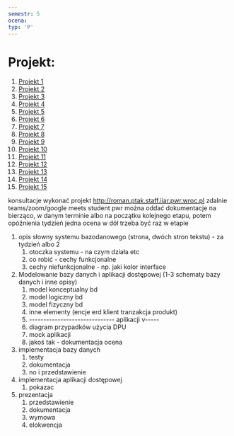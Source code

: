 ```yaml
---
semestr: 5
ocena: 
typ: 'P'
---
```


# Projekt:
1. [Projekt 1](/Notatki/Semestr%205/Bazy%20danych%202/Projekt/Projekt%201/Projekt%201.md)
2. [Projekt 2](/Notatki/Semestr%205/Bazy%20danych%202/Projekt/Projekt%202/Projekt%202.md)
3. [Projekt 3](/Notatki/Semestr%205/Bazy%20danych%202/Projekt/Projekt%203/Projekt%203.md)
4. [Projekt 4](/Notatki/Semestr%205/Bazy%20danych%202/Projekt/Projekt%204/Projekt%204.md)
5. [Projekt 5](/Notatki/Semestr%205/Bazy%20danych%202/Projekt/Projekt%205/Projekt%205.md)
6. [Projekt 6](/Notatki/Semestr%205/Bazy%20danych%202/Projekt/Projekt%206/Projekt%206.md)
7. [Projekt 7](/Notatki/Semestr%205/Bazy%20danych%202/Projekt/Projekt%207/Projekt%207.md)
8. [Projekt 8](/Notatki/Semestr%205/Bazy%20danych%202/Projekt/Projekt%208/Projekt%208.md)
9. [Projekt 9](/Notatki/Semestr%205/Bazy%20danych%202/Projekt/Projekt%209/Projekt%209.md)
10. [Projekt 10](/Notatki/Semestr%205/Bazy%20danych%202/Projekt/Projekt%2010/Projekt%2010.md)
11. [Projekt 11](/Notatki/Semestr%205/Bazy%20danych%202/Projekt/Projekt%2011/Projekt%2011.md)
12. [Projekt 12](/Notatki/Semestr%205/Bazy%20danych%202/Projekt/Projekt%2012/Projekt%2012.md)
13. [Projekt 13](/Notatki/Semestr%205/Bazy%20danych%202/Projekt/Projekt%2013/Projekt%2013.md)
14. [Projekt 14](/Notatki/Semestr%205/Bazy%20danych%202/Projekt/Projekt%2014/Projekt%2014.md)
15. [Projekt 15](/Notatki/Semestr%205/Bazy%20danych%202/Projekt/Projekt%2015/Projekt%2015.md)

konsultacje
wykonać projekt
http://roman.ptak.staff.iiar.pwr.wroc.pl
zdalnie teams/zoom/google meets
student pwr
można oddać dokumentacje na bierząco, w danym terminie albo na początku kolejnego etapu, potem opóźnienia tydzień jedna ocena w dół
trzeba być raz w etapie


1. opis słowny systemu bazodanowego (strona, dwóch stron tekstu) - za tydzień albo 2 
	1. otoczka systemu - na czym działa etc
	2. co robić - cechy funkcjonalne
	3. cechy niefunkcjonalne - np. jaki kolor interface
2. Modelowanie bazy danych i aplikacji dostępowej (1-3 schematy bazy danych i inne opisy)
	1. model konceptualny bd
	2. model logiczny bd
	3. model fizyczny bd
	4. inne elementy (encje erd klient tranzakcja produkt)
	5. ------------------------------ aplikacji v-----
	6. diagram przypadków użycia DPU
	8. mock aplikacji
	10. jakoś tak - dokumentacja ocena
3. implementacja bazy danych
	1. testy
	2. dokumentacja
	3. no i przedstawienie
4. implementacja aplikacji dostępowej
	1. pokazac
5. prezentacja
	1. przedstawienie
	2. dokumentacja
	3. wymowa
	4. elokwencja